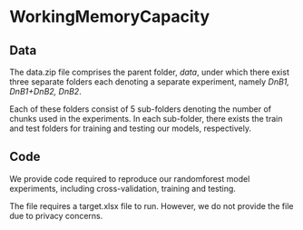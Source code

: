 # WorkingMemoryCapacity

## Data

The data.zip file comprises the parent folder, <i>data</i>, under which there exist three separate folders each denoting a separate experiment, namely <i>DnB1, DnB1+DnB2, DnB2</i>. 

Each of these folders consist of 5 sub-folders denoting the number of chunks used in the experiments. In each sub-folder, there exists the train and test folders for training and testing our models, respectively.

## Code

We provide code required to reproduce our randomforest model experiments, including cross-validation, training and testing.

The file requires a target.xlsx file to run. However, we do not provide the file due to privacy concerns.
